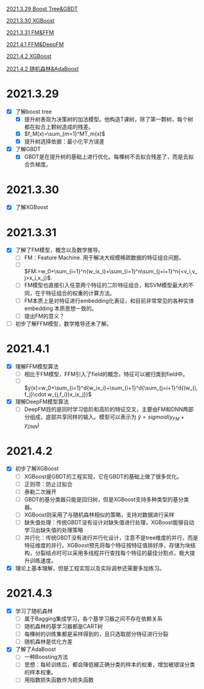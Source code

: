 

[2021.3.29 Boost Tree&GBDT](#2021.3.29)

[2021.3.30 XGBoost](#2021.3.30)

[2021.3.31 FM&FFM](#2021.3.31)

[2021.4.1 FFM&DeepFM](#2021.4.1)

[2021.4.2 XGBoost](#2021.4.2)

[2021.4.2 随机森林&AdaBoost](#2021.4.3)

# 2021.3.29
 <span id="2021.3.29"></span>

- [x] 了解boost tree
  - [x] 提升树表现为决策树的加法模型。他构造T课树，除了第一颗树，每个树都在拟合上颗树造成的残差。
  - [x] $f_M(x)=\sum_{m=1}^MT_m(x)$
  - [x] 提升树选择依据：最小化平方误差
- [x] 了解GBDT
  - [x] GBDT是在提升树的基础上进行优化。每棵树不去拟合残差了，而是去拟合负梯度。

# 2021.3.30
 <span id="2021.3.30"></span>

- [x] 了解XGBoost 


# 2021.3.31
 <span id="2021.3.31"></span>
 
- [x] 了解了FM模型，概念以及数学推导。
  - [ ] FM：Feature Machine. 用于解决大规模稀疏数据的特征组合问题。
  - [ ] $FM:=w_0+\sum_{i=1}^n{w_ix_i}+\sum_{i=1}^n\sum_{j=i+1}^n{<v_i,v_j>x_i,x_j}$.
  - [ ] FM模型也直接引入任意两个特征的二阶特征组合，和SVM模型最大的不同，在于特征组合的权重的计算方法。
  - [ ] FM本质上是对特征进行embedding化表征，和目前非常常见的各种实体embedding 本质思想一致的。
  - [ ] 提出FM的意义？
- [ ] 初步了解FFM模型，数学推导还未了解。

# 2021.4.1
 <span id="2021.4.1"></span>

- [x] 理解FFM模型算法
  - [ ] 相比于FM模型，FFM引入了field的概念，特征可以被归类到field中。
  - [ ] $y(x)=w_0+\sum_{i=1}^d{w_ix_i}+\sum_{i+1}^d{\sum_{j=i+1}^d{(w_{i,f_j}\cdot w_{j,f_i})x_ix_j}}$
- [x] 理解DeepFM模型算法
  - [ ] DeepFM目的是同时学习低阶和高阶的特征交叉，主要由FM和DNN两部分组成，底部共享同样的输入。模型可以表示为 $\hat{y}=sigmoid(y_{FM}+y_{DNN})$

# 2021.4.2
 <span id="2021.4.2"></span>

 - [x] 初步了解XGBoost
   - [ ] XGBoost是GBDT的工程实现，它在GBDT的基础上做了很多优化。
   - [ ] 正则项：防止过拟合
   - [ ] 泰勒二次展开
   - [ ] GBDT的基分类器只能是回归树，但是XGBoost支持多种类型的基分类器。
   - [ ] XGBoost则采用了与随机森林相似的策略，支持对数据进行采样
   - [ ] 缺失值处理：传统GBDT没有设计对缺失值进行处理，XGBoost能够自动学习出缺失值的处理策略
   - [ ] 并行化：传统GBDT没有进行并行化设计，注意不是tree维度的并行，而是特征维度的并行。XGBoost预先将每个特征按特征值排好序，存储为块结构，分裂结点时可以采用多线程并行查找每个特征的最佳分割点，极大提升训练速度。
 - [x] 理论上基本理解，但是工程实现以及实际调参还需要多加练习。 

# 2021.4.3
 <span id="2021.4.3"></span>

 - [x] 学习了随机森林
   - [ ] 属于Bagging集成学习，各个基学习器之间不存在依赖关系
   - [ ] 随机森林的基学习器都是CART树
   - [ ] 每棵树的训练集都是采样得到的，且只选取部分特征进行分裂
   - [ ] 随机森林是优化方差
 - [x] 了解了AdaBoost 
   - [ ] 一种Boosting方法
   - [ ] 思想：每轮训练后，都会降低被正确分类的样本的权重，增加被错误分类的样本权重。
   - [ ] 用指数损失函数作为损失函数